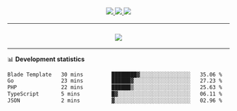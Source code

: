 <h3 align="center">
  <a href="https://github.com/hwalker928">
      <img src="https://img.shields.io/github/followers/hwalker928?label=Followers&style=for-the-badge&color=lightblue">
  </a>
  <a href="https://harryw.link/discord" alt="Discord">
      <img src="https://img.shields.io/discord/738451951758606336?label=discord&style=for-the-badge&color=lightblue"/>
  </a>
  <a href="https://harryw.link/sparked" alt="Sparked Host">
      <img src="https://img.shields.io/static/v1?label=Sponsor&message=Sparked%20Host&color=yellow&style=for-the-badge"/>
  </a>
</h3>

<hr>


<h3 align="center">
  <a href="https://github.com/hwalker928">
      <img src="https://github-profile-trophy.vercel.app/?username=hwalker928&no-bg=true&no-frame=true">
  </a>
</h3>


<hr>

📊 **Development statistics**

<!--START_SECTION:waka-->

```txt
Blade Template   30 mins         ████████▓░░░░░░░░░░░░░░░░   35.06 %
Go               23 mins         ██████▓░░░░░░░░░░░░░░░░░░   27.23 %
PHP              22 mins         ██████▒░░░░░░░░░░░░░░░░░░   25.63 %
TypeScript       5 mins          █▓░░░░░░░░░░░░░░░░░░░░░░░   06.11 %
JSON             2 mins          ▓░░░░░░░░░░░░░░░░░░░░░░░░   02.96 %
```

<!--END_SECTION:waka-->
